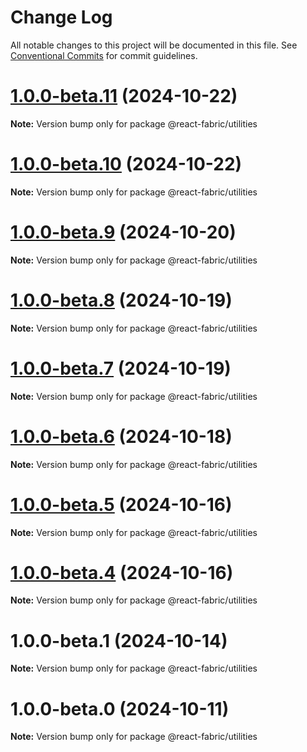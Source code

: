 # Change Log

All notable changes to this project will be documented in this file.
See [Conventional Commits](https://conventionalcommits.org) for commit guidelines.

# [1.0.0-beta.11](https://github.com/adarshpastakia/react-fabric/compare/v1.0.0-beta.10...v1.0.0-beta.11) (2024-10-22)

**Note:** Version bump only for package @react-fabric/utilities

# [1.0.0-beta.10](https://github.com/adarshpastakia/react-fabric/compare/v1.0.0-beta.9...v1.0.0-beta.10) (2024-10-22)

**Note:** Version bump only for package @react-fabric/utilities

# [1.0.0-beta.9](https://github.com/adarshpastakia/react-fabric/compare/v1.0.0-beta.8...v1.0.0-beta.9) (2024-10-20)

**Note:** Version bump only for package @react-fabric/utilities

# [1.0.0-beta.8](https://github.com/adarshpastakia/react-fabric/compare/v1.0.0-beta.7...v1.0.0-beta.8) (2024-10-19)

**Note:** Version bump only for package @react-fabric/utilities

# [1.0.0-beta.7](https://github.com/adarshpastakia/react-fabric/compare/v1.0.0-beta.6...v1.0.0-beta.7) (2024-10-19)

**Note:** Version bump only for package @react-fabric/utilities

# [1.0.0-beta.6](https://github.com/adarshpastakia/react-fabric/compare/v1.0.0-beta.5...v1.0.0-beta.6) (2024-10-18)

**Note:** Version bump only for package @react-fabric/utilities

# [1.0.0-beta.5](https://github.com/adarshpastakia/react-fabric/compare/v1.0.0-beta.4...v1.0.0-beta.5) (2024-10-16)

**Note:** Version bump only for package @react-fabric/utilities

# [1.0.0-beta.4](https://github.com/adarshpastakia/react-fabric/compare/v1.0.0-beta.3...v1.0.0-beta.4) (2024-10-16)

**Note:** Version bump only for package @react-fabric/utilities

# 1.0.0-beta.1 (2024-10-14)

**Note:** Version bump only for package @react-fabric/utilities

# 1.0.0-beta.0 (2024-10-11)

**Note:** Version bump only for package @react-fabric/utilities
